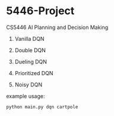 # 5446-Project
CS5446 AI Planning and Decision Making

1. Vanilla DQN

2. Double DQN

3. Dueling DQN

4. Prioritized DQN

5. Noisy DQN

example usage:
```
python main.py dqn cartpole
```
